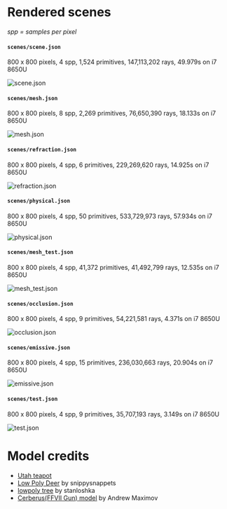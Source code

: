 # Rendered scenes

_spp = samples per pixel_

#### `scenes/scene.json`

800 x 800 pixels, 4 spp, 1,524 primitives, 147,113,202 rays, 49.979s on i7 8650U

![scene.json](./scene.png)

#### `scenes/mesh.json`

800 x 800 pixels, 8 spp, 2,269 primitives, 76,650,390 rays, 18.133s on i7 8650U

![mesh.json](./mesh.png)

#### `scenes/refraction.json`

800 x 800 pixels, 4 spp, 6 primitives, 229,269,620 rays, 14.925s on i7 8650U

![refraction.json](./refraction.png)

#### `scenes/physical.json`

800 x 800 pixels, 4 spp, 50 primitives, 533,729,973 rays, 57.934s on i7 8650U

![physical.json](./physical.png)

#### `scenes/mesh_test.json`

800 x 800 pixels, 4 spp, 41,372 primitives, 41,492,799 rays, 12.535s on i7 8650U

![mesh_test.json](./mesh_test.png)

#### `scenes/occlusion.json`

800 x 800 pixels, 4 spp, 9 primitives, 54,221,581 rays, 4.371s on i7 8650U

![occlusion.json](./occlusion.png)

#### `scenes/emissive.json`

800 x 800 pixels, 4 spp, 15 primitives, 236,030,663 rays, 20.904s on i7 8650U

![emissive.json](./emissive.png)

#### `scenes/test.json`

800 x 800 pixels, 4 spp, 9 primitives, 35,707,193 rays, 3.149s on i7 8650U

![test.json](./test.png)

# Model credits
- [Utah teapot](https://en.wikipedia.org/wiki/Utah_teapot)
- [Low Poly Deer](https://free3d.com/3d-model/low-poly-deer-72513.html) by snippysnappets
- [lowpoly tree](https://www.turbosquid.com/3d-models/free-tree-3d-model/592617) by stanloshka
- [Cerberus(FFVII Gun) model](http://www.polycount.com/forum/showthread.php?t=130641) by Andrew Maximov

